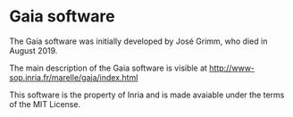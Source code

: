 # Gaia software

The Gaia software was initially developed by José Grimm, who died in August 2019.

The main description of the Gaia software is visible at http://www-sop.inria.fr/marelle/gaia/index.html

This software is the property of Inria and is made avaiable under the terms of the MIT License.